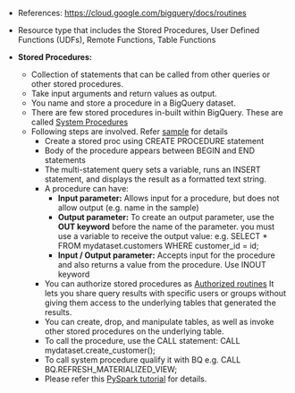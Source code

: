 - References: https://cloud.google.com/bigquery/docs/routines

- Resource type that includes the Stored Procedures, User Defined Functions (UDFs), Remote Functions, Table Functions

- **Stored Procedures:**
  - Collection of statements that can be called from other queries or other stored procedures.
  - Take input arguments and return values as output.
  - You name and store a procedure in a BigQuery dataset.
  - There are few stored procedures in-built within BigQuery. These are called [System Procedures](https://cloud.google.com/bigquery/docs/reference/system-procedures)
  - Following steps are involved. Refer [sample](https://github.com/Ajit1279/GCP_Learning/blob/main/20240316_BigDataAnalytics/240420_BigQuery/240427_CreateRoutines/createcust.sql) for details
    - Create a stored proc using CREATE PROCEDURE statement
    - Body of the procedure appears between BEGIN and END statements
    - The multi-statement query sets a variable, runs an INSERT statement, and displays the result as a formatted text string.
    - A procedure can have:
      - **Input parameter:** Allows input for a procedure, but does not allow output (e.g. name in the sample)
      - **Output parameter:** To create an output parameter, use the **OUT keyword** before the name of the parameter. you must use a variable to receive the output value: e.g. SELECT * FROM mydataset.customers
WHERE customer_id = id;
      - **Input / Output parameter:** Accepts input for the procedure and also returns a value from the procedure. Use INOUT keyword
    - You can authorize stored procedures as [Authorized routines](https://cloud.google.com/bigquery/docs/authorized-routines) It lets you share query results with specific users or groups without giving them access to the underlying tables that generated the results.
    - You can create, drop, and manipulate tables, as well as invoke other stored procedures on the underlying table.
    - To call the procedure, use the CALL statement: CALL mydataset.create_customer(); 
    - To call system procedure qualify it with BQ e.g. CALL BQ.REFRESH_MATERIALIZED_VIEW;
    - Please refer this [PySpark tutorial](https://github.com/Ajit1279/GCP_Learning/blob/main/20240316_BigDataAnalytics/240420_BigQuery/240519_Console/Error_BQ_PySpark_Readme.md) for details.    
